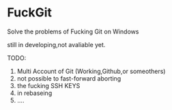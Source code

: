 # FuckGit
Solve the problems of Fucking Git on Windows


still in developing,not avaliable yet.

TODO:
1. Multi Account of Git (Working,Github,or someothers)
2. not possible to fast-forward aborting
3. the fucking SSH KEYS
4. in rebaseing
5. ....



